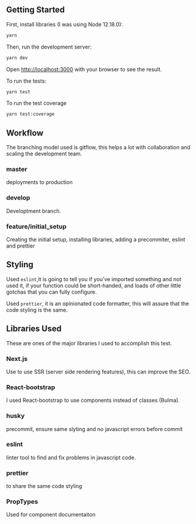 ## Getting Started

First, install libraries (I was using Node 12.18.0):

```bash
yarn
```

Then, run the development server:

```bash
yarn dev
```

Open [http://localhost:3000](http://localhost:3000) with your browser to see the result.

To run the tests:

```bash
yarn test
```

To run the test coverage

```bash
yarn test:coverage
```

## Workflow

The branching model used is gitflow, this helps a lot with collaboration and scaling the development team.

### master 
deployments to production
### develop 
Developtment branch.

### feature/initial_setup 
Creating the initial setup, installing libraries, adding a precommiter, eslint and prettier

## Styling

Used `eslint`,it is going to tell you if you’ve imported something and not used it, if your function could be short-handed, and loads of other little gotchas that you can fully configure.

Used `prettier`, it is an opinionated code formatter, this will assure that the code styling is the same.

## Libraries Used

These are ones of the major libraries I used to accomplish this test.

### Next.js 

 Use to use SSR (server side rendering features), this can improve the SEO.

### React-bootstrap

I used React-bootstrap to use components instead of classes (Bulma). 

### husky 

 precommit, ensure same slyting and no javascript errors before commit
### eslint 

 linter tool to find and fix problems in javascript code.
### prettier 

to share the same code styling

### PropTypes 

 Used for component documentaiton